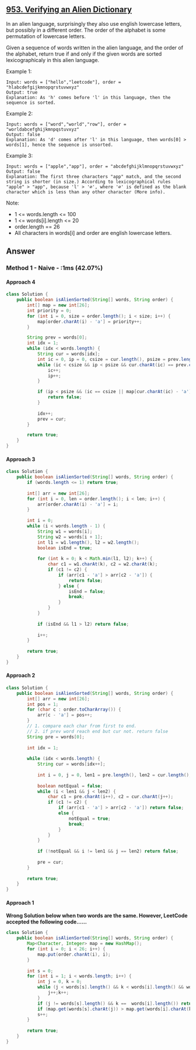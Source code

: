 ## [953. Verifying an Alien Dictionary](https://leetcode.com/problems/verifying-an-alien-dictionary/)

In an alien language, surprisingly they also use english lowercase letters, but possibly in a different order. The order of the alphabet is some permutation of lowercase letters.

Given a sequence of words written in the alien language, and the order of the alphabet, return true if and only if the given words are sorted lexicographicaly in this alien language.

 

Example 1:
```
Input: words = ["hello","leetcode"], order = "hlabcdefgijkmnopqrstuvwxyz"
Output: true
Explanation: As 'h' comes before 'l' in this language, then the sequence is sorted.
```
Example 2:
```
Input: words = ["word","world","row"], order = "worldabcefghijkmnpqstuvxyz"
Output: false
Explanation: As 'd' comes after 'l' in this language, then words[0] > words[1], hence the sequence is unsorted.
```
Example 3:
```
Input: words = ["apple","app"], order = "abcdefghijklmnopqrstuvwxyz"
Output: false
Explanation: The first three characters "app" match, and the second string is shorter (in size.) According to lexicographical rules "apple" > "app", because 'l' > '∅', where '∅' is defined as the blank character which is less than any other character (More info).
```

Note:

- 1 <= words.length <= 100
- 1 <= words[i].length <= 20
- order.length == 26
- All characters in words[i] and order are english lowercase letters.

## Answer
### Method 1 - Naive - :1ms (42.07%)
#### Approach 4
```java
class Solution {
    public boolean isAlienSorted(String[] words, String order) {
        int[] map = new int[26];
        int priority = 0;
        for (int i = 0, size = order.length(); i < size; i++) {
            map[order.charAt(i) - 'a'] = priority++;
        }

        String prev = words[0];
        int idx = 1;
        while (idx < words.length) {
            String cur = words[idx];
            int ic = 0, ip = 0, csize = cur.length(), psize = prev.length();
            while (ic < csize && ip < psize && cur.charAt(ic) == prev.charAt(ip)) {
                ic++;
                ip++;
            } 

            if (ip < psize && (ic == csize || map[cur.charAt(ic) - 'a'] < map[prev.charAt(ip) - 'a'])) {
                return false;
            }
            
            idx++;
            prev = cur;
        }

        return true;
    }
}
```
#### Approach 3

```java
class Solution {
    public boolean isAlienSorted(String[] words, String order) {
        if (words.length <= 1) return true;
        
        int[] arr = new int[26];
        for (int i = 0, len = order.length(); i < len; i++) {
            arr[order.charAt(i) - 'a'] = i;
        }
        
        int i = 0;
        while (i < words.length - 1) {
            String w1 = words[i];
            String w2 = words[i + 1];
            int l1 = w1.length(), l2 = w2.length();
            boolean isEnd = true;
            
            for (int k = 0; k < Math.min(l1, l2); k++) {
                char c1 = w1.charAt(k), c2 = w2.charAt(k);
                if (c1 != c2) {
                    if (arr[c1 - 'a'] > arr[c2 - 'a']) {
                        return false;
                    } else {
                        isEnd = false;
                        break;
                    }
                }
            }
            
            if (isEnd && l1 > l2) return false;
            
            i++;
        }
        
        return true;
    }
}
```

#### Approach 2

```java
class Solution {
    public boolean isAlienSorted(String[] words, String order) {
        int[] arr = new int[26];
        int pos = 1;
        for (char c : order.toCharArray()) {
            arr[c - 'a'] = pos++;
        }
        // 1. compare each char from first to end.
        // 2. if prev word reach end but cur not. return false
        String pre = words[0];
        
        int idx = 1;
        
        while (idx < words.length) {
            String cur = words[idx++];
            
            int i = 0, j = 0, len1 = pre.length(), len2 = cur.length();
            
            boolean notEqual = false;
            while (i < len1 && j < len2) {
                char c1 = pre.charAt(i++), c2 = cur.charAt(j++);
                if (c1 != c2) {
                    if (arr[c1 - 'a'] > arr[c2 - 'a']) return false;
                    else {
                        notEqual = true;
                        break;
                    }
                }
            }
            
            if (!notEqual && i != len1 && j == len2) return false;
            
            pre = cur;
        }
        
        return true;
    }
}
```

#### Approach 1
**Wrong Solution below when two words are the same. However, LeetCode accepted the following code......**

```java
class Solution {
    public boolean isAlienSorted(String[] words, String order) {
        Map<Character, Integer> map = new HashMap();
        for (int i = 0; i < 26; i++) {
            map.put(order.charAt(i), i);
        }
        
        int s = 0;
        for (int i = 1; i < words.length; i++) {
            int j = 0, k = 0;
            while (j < words[s].length() && k < words[i].length() && words[s].charAt(j) == words[i].charAt(k)) {
                j++;k++;
            }
            if (j != words[s].length() && k ==  words[i].length()) return false;
            if (map.get(words[s].charAt(j)) > map.get(words[i].charAt(k))) return false;
            s++;
        }
        
        return true;
    }
}
```
